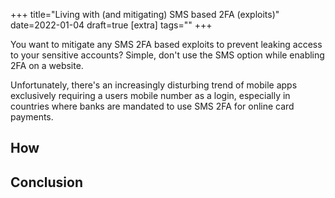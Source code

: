 +++
title="Living with (and mitigating) SMS based 2FA (exploits)"
date=2022-01-04
draft=true
[extra]
tags=""
+++

You want to mitigate any SMS 2FA based exploits to prevent leaking access to your
sensitive accounts? Simple, don't use the SMS option while enabling 2FA on a website.

Unfortunately, there's an increasingly disturbing trend of mobile apps exclusively
requiring a users mobile number as a login, especially in countries where banks are mandated
to use SMS 2FA for online card payments.

<!-- more -->

## How

## Conclusion
